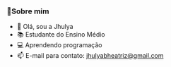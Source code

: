 ### 📌Sobre mim

- 👋 Olá, sou a Jhulya
- 📚 Estudante do Ensino Médio
-	💻 Aprendendo programação
- 📫 E-mail para contato: jhulyabheatriz@gmail.com

<!---
jhubheatriz/jhubheatriz is a ✨ special ✨ repository because its `README.md` (this file) appears on your GitHub profile.
You can click the Preview link to take a look at your changes.
--->

